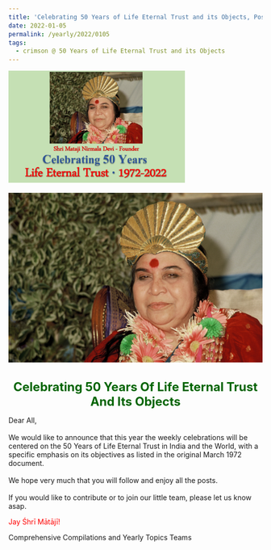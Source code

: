 ```yaml
---
title: 'Celebrating 50 Years of Life Eternal Trust and its Objects, Post 0: announcement'
date: 2022-01-05
permalink: /yearly/2022/0105
tags:
  - crimson @ 50 Years of Life Eternal Trust and its Objects
---
```


<div style="text-align: left"><img src="/images/Celebrating50YearsLET.png" width="350" /></div><br>

<div style="text-align: center"><img src="/images/image876_Photo_Credit_Alessabdra_Pallini.png" /></div>

<br>
<p style="color:DarkGreen; text-align:center">
<font size="+2"><b>Celebrating 50 Years Of Life Eternal Trust And Its Objects</b><br></font>
</p>

<p>
Dear All,<br>
<br>
We would like to announce that this year the weekly celebrations will be centered on the 50 Years of Life Eternal Trust in India and the World, with a specific emphasis on its objectives as listed in the original March 1972 document.<br>
<br>
We hope very much that you will follow and enjoy all the posts.<br>
<br>
If you would like to contribute or to join our little team, please let us know asap.<br>
</p>


<p style="color:red;">Jay Śhrī Mātājī!<br></p>

Comprehensive Compilations and Yearly Topics Teams